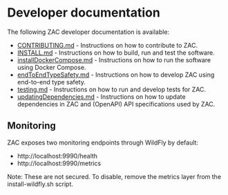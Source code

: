 # Developer documentation

The following ZAC developer documentation is available:

- [CONTRIBUTING.md](../../CONTRIBUTING.md) - Instructions on how to contribute to ZAC.
- [INSTALL.md](INSTALL.md) - Instructions on how to build, run and test the software.
- [installDockerCompose.md](installDockerCompose.md) - Instructions on how to run the software using Docker Compose.
- [endToEndTypeSafety.md](endToEndTypeSafety.md) - Instructions on how to develop ZAC using end-to-end type safety.
- [testing.md](testing.md) - Instructions on how to run and develop tests for ZAC.
- [updatingDependencies.md](updatingDependencies.md) - Instructions on how to update dependencies in ZAC and (OpenAPI) API specifications used by ZAC.

## Monitoring
ZAC exposes two monitoring endpoints through WildFly by default:

- http://localhost:9990/health
- http://localhost:9990/metrics

Note: These are not secured. To disable, remove the metrics layer from the install-wildfly.sh script.
